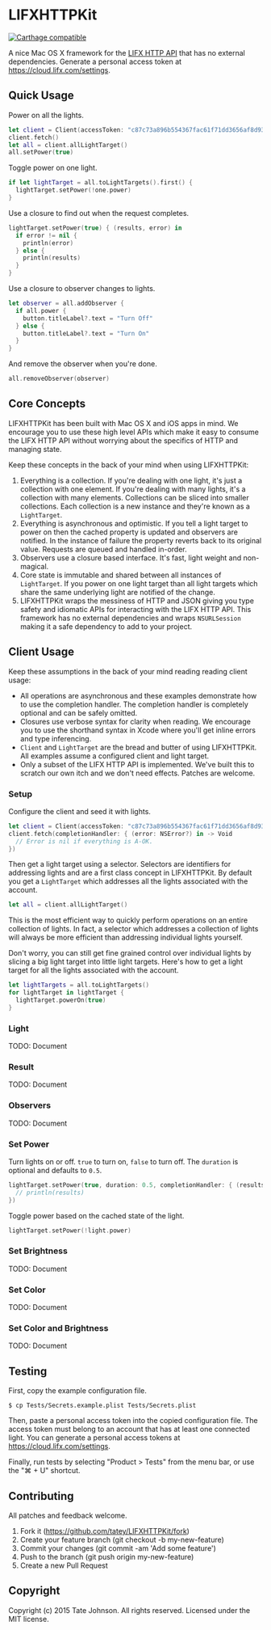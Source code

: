 # LIFXHTTPKit

[![Carthage compatible](https://img.shields.io/badge/Carthage-compatible-4BC51D.svg?style=flat)](https://github.com/Carthage/Carthage)

A nice Mac OS X framework for the [LIFX HTTP API](http://api.developer.lifx.com/docs)
that has no external dependencies. Generate a personal access token at https://cloud.lifx.com/settings.

## Quick Usage

Power on all the lights.

``` swift
let client = Client(accessToken: "c87c73a896b554367fac61f71dd3656af8d93a525a4e87df5952c6078a89d192")
client.fetch()
let all = client.allLightTarget()
all.setPower(true)
```

Toggle power on one light.

``` swift
if let lightTarget = all.toLightTargets().first() {
  lightTarget.setPower(!one.power)
}
```

Use a closure to find out when the request completes.

``` swift
lightTarget.setPower(true) { (results, error) in
  if error != nil {
    println(error)
  } else {
    println(results)
  }
}
```

Use a closure to observer changes to lights.

``` swift
let observer = all.addObserver {
  if all.power {
    button.titleLabel?.text = "Turn Off"
  } else {
    button.titleLabel?.text = "Turn On"
  }
}
```

And remove the observer when you're done.

``` swift
all.removeObserver(observer)
```

## Core Concepts

LIFXHTTPKit has been built with Mac OS X and iOS apps in mind. We encourage you
to use these high level APIs which make it easy to consume the LIFX HTTP API
without worrying about the specifics of HTTP and managing state.

Keep these concepts in the back of your mind when using LIFXHTTPKit:

1. Everything is a collection. If you're dealing with one light, it's just a
   collection with one element. If you're dealing with many lights, it's a
   collection with many elements. Collections can be sliced into smaller collections.
   Each collection is a new instance and they're known as a `LightTarget`.
2. Everything is asynchronous and optimistic. If you tell a light target to power on
   then the cached property is updated and observers are notified. In the
   instance of failure the property reverts back to its original value.
   Requests are queued and handled in-order.
3. Observers use a closure based interface. It's fast, light weight and non-magical.
4. Core state is immutable and shared between all instances of `LightTarget`.
   If you power on one light target than all light targets which share the same
   underlying light are notified of the change.
5. LIFXHTTPKit wraps the messiness of HTTP and JSON giving you type safety and
   idiomatic APIs for interacting with the LIFX HTTP API. This framework has
   no external dependencies and wraps `NSURLSession` making it a safe dependency
   to add to your project.

## Client Usage

Keep these assumptions in the back of your mind reading reading client usage:

* All operations are asynchronous and these examples demonstrate how to
  use the completion handler. The completion handler is completely optional
  and can be safely omitted.
* Closures use verbose syntax for clarity when reading. We encourage you to
  use the shorthand syntax in Xcode where you'll get inline errors and type
  inferencing.
* `Client` and `LightTarget` are the bread and butter of using LIFXHTTPKit.
  All examples assume a configured client and light target.
* Only a subset of the LIFX HTTP API is implemented. We've built this to
  scratch our own itch and we don't need effects. Patches are welcome.

### Setup

Configure the client and seed it with lights.

``` swift
let client = Client(accessToken: "c87c73a896b554367fac61f71dd3656af8d93a525a4e87df5952c6078a89d192")
client.fetch(completionHandler: { (error: NSError?) in -> Void
  // Error is nil if everything is A-OK.
})
```

Then get a light target using a selector. Selectors are identifiers for
addressing lights and are a first class concept in LIFXHTTPKit. By default
you get a `LightTarget` which addresses all the lights associated with
the account.

``` swift
let all = client.allLightTarget()
```

This is the most efficient way to quickly perform operations on an entire
collection of lights. In fact, a selector which addresses a collection of lights
will always be more efficient than addressing individual lights yourself.

Don't worry, you can still get fine grained control over individual lights by
slicing a big light target into little light targets. Here's how to get
a light target for all the lights associated with the account.

``` swift
let lightTargets = all.toLightTargets()
for lightTarget in lightTarget {
  lightTarget.powerOn(true)
}
```

### Light

TODO: Document

### Result

TODO: Document

### Observers

TODO: Document

### Set Power

Turn lights on or off. `true` to turn on, `false` to turn off. The `duration`
is optional and defaults to `0.5`.

``` swift
lightTarget.setPower(true, duration: 0.5, completionHandler: { (results: [Result], error: NSError?) -> Void
  // println(results)
})
```

Toggle power based on the cached state of the light.

``` swift
lightTarget.setPower(!light.power)
```

### Set Brightness

TODO: Document

### Set Color

TODO: Document

### Set Color and Brightness

TODO: Document

## Testing

First, copy the example configuration file.

    $ cp Tests/Secrets.example.plist Tests/Secrets.plist

Then, paste a personal access token into the copied configuration file. The
access token must belong to an account that has at least one connected light.
You can generate a personal access tokens at https://cloud.lifx.com/settings.

Finally, run tests by selecting "Product > Tests" from the menu bar, or use the
"⌘ + U" shortcut.

## Contributing

All patches and feedback welcome.

1. Fork it (https://github.com/tatey/LIFXHTTPKit/fork)
2. Create your feature branch (git checkout -b my-new-feature)
3. Commit your changes (git commit -am 'Add some feature')
4. Push to the branch (git push origin my-new-feature)
5. Create a new Pull Request

## Copyright

Copyright (c) 2015 Tate Johnson. All rights reserved. Licensed under the MIT license.

